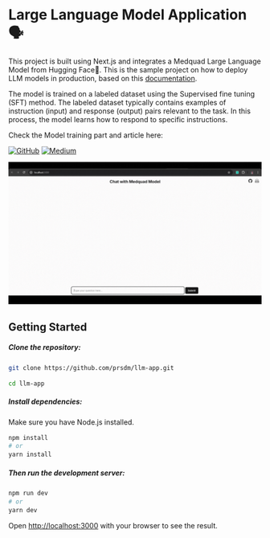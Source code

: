 # Large Language Model Application 🗣️

This project is built using Next.js and integrates a Medquad Large Language Model from Hugging Face🤗. This is the sample project on how to deploy LLM models in production, based on this [documentation](https://sdk.vercel.ai/providers/legacy-providers/hugging-face). 

The model is trained on a labeled dataset using the Supervised fine tuning (SFT) method. The labeled dataset typically contains examples of instruction (input) and response (output) pairs relevant to the task. In this process, the model learns how to respond to specific instructions.

Check the Model training part and article here:

[![GitHub](https://img.shields.io/badge/Github-code-blue?style=flat&logo=github&logoColor=white&color=red)](https://github.com/prsdm/fine-tuning-llms/blob/main/Fine-tuning-phi-2-model.ipynb) [![Medium](https://img.shields.io/badge/Medium-view_article-green?style=flat&logo=medium&logoColor=white&color=green)](https://medium.com/@prasadmahamulkar/fine-tuning-phi-2-a-step-by-step-guide-e672e7f1d009)

![Demo](<public/demo.gif>) 

## Getting Started

##### Clone the repository:
```bash
git clone https://github.com/prsdm/llm-app.git
```
```bash
cd llm-app
```
##### Install dependencies:
Make sure you have Node.js installed.
```bash
npm install
# or
yarn install
```
##### Then run the development server:

```bash
npm run dev
# or
yarn dev
```

Open [http://localhost:3000](http://localhost:3000) with your browser to see the result.



